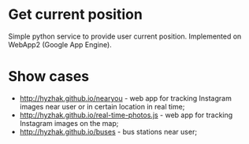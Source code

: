 Get current position
====================

Simple python service to provide user current position. Implemented on WebApp2 (Google App Engine).

# Show cases

* <http://hyzhak.github.io/nearyou> - web app for tracking Instagram images near user or in certain location in real time;
* <http://hyzhak.github.io/real-time-photos.js> - web app for tracking Instagram images on the map;
* <http://hyzhak.github.io/buses> - bus stations near user;